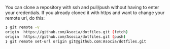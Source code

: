 You can clone a repository with ssh and pull/push without having to enter your credentials. If you already cloned it with https and want to change your remote url, do this:
```bash
❯ git remote -v
origin  https://github.com/Asocia/dotfiles.git (fetch)
origin  https://github.com/Asocia/dotfiles.git (push)
❯ git remote set-url origin git@github.com:Asocia/dotfiles.git
```
